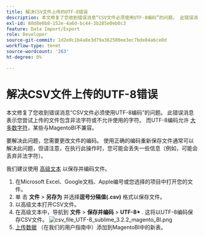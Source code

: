 ```yaml
---
title: 解决CSV文件上传的UTF-8错误
description: 本文修复了您收到错误消息“CSV文件必须使用UTF-8编码”的问题。 此错误消息表示您尝试上传的文件包含非法字符或不允许使用的字符。 虽然UTF-8编码允许[大多数字符](https://www.fileformat.info/info/charset/UTF-8/list.htm)，但某些编码与MagentoBI不兼容。
exl-id: 88d8e0b8-152e-4a6d-bc44-3b285e0eb0c3
feature: Data Import/Export
role: Developer
source-git-commit: 1d2e0c1b4a8e3d79a362500ee3ec7bde84a6ce0d
workflow-type: tm+mt
source-wordcount: '263'
ht-degree: 0%

---
```


# 解决CSV文件上传的UTF-8错误

本文修复了您收到错误消息“CSV文件必须使用UTF-8编码”的问题。 此错误消息表示您尝试上传的文件包含非法字符或不允许使用的字符。 而UTF-8编码允许 [大多数字符](https://www.fileformat.info/info/charset/UTF-8/list.htm)，某些与MagentoBI不兼容。

要解决此问题，您需要更改文件的编码。 使用正确的编码重新保存文件通常可以解决此问题，但请注意，在执行此操作时，您可能会丢失一些信息（例如，可能会丢弃非法字符）。

我们建议使用 [高级文本](https://www.sublimetext.com/2) 以保存并编码文件。

1. 在Microsoft Excel、Google文档、Apple编号或您选择的项目中打开您的文件。
1. 单&#x200B; &#x200B;击 **文件** > **另存为** 并&#x200B;&#x200B;选择&#x200B;&#x200B; **逗号分隔值(.csv)** 格式以保存文件。
1. 以高级文本打开CSV文件。
1. 在高级文本中，导航&#x200B;到&#x200B; **文件** > **保存并编码** > **UTF-8\*&#x200B;** . 这将以UTF-8编码保存CSV文件。    ![csv_file_UTF-8_sublime_3.2.2_magento_BI.png](assets/csv_file_UTF-8_sublime_3.2.2_magento_BI.png)
1. [上传数据](https://docs.magento.com/mbi/data-analyst/importing-data/connecting-data/using-file-uploader.html) （在我们的用户指南中）添加到MagentoBI中的新表。
